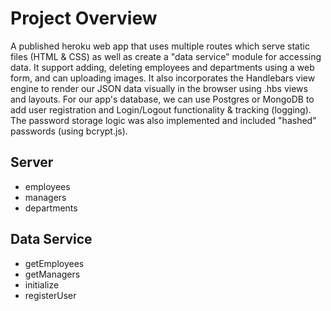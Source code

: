 # Project Overview

A published heroku web app that uses multiple routes which serve static files (HTML & CSS) as well as create a "data service" module for accessing data. It support adding, deleting employees and departments using a web form, and can uploading images. It also incorporates the Handlebars view engine to render our JSON data visually in the browser using .hbs views and layouts. For our app's database, we can use Postgres or MongoDB to add user registration and Login/Logout functionality & tracking (logging). The password storage logic was also implemented and included "hashed" passwords (using bcrypt.js).

## Server

- employees
- managers
- departments

## Data Service

- getEmployees
- getManagers
- initialize
- registerUser
